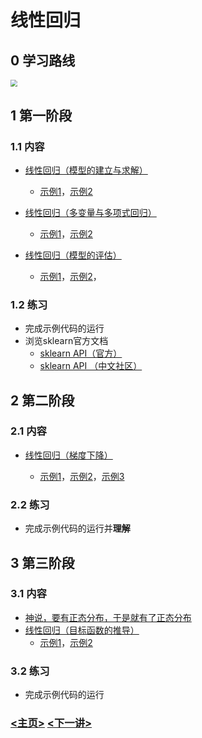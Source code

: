# 线性回归

## 0 学习路线

<img src="../Images/0050.png" style="zoom:70%;" />

## 1 第一阶段

### 1.1 内容

- [线性回归（模型的建立与求解）](https://mp.weixin.qq.com/s/pSr5EFNK2Lu9CvRZnFCGKQ)

  - [示例1](./101_visualization.py)，[示例2](./102_train.py)

- [线性回归（多变量与多项式回归）](https://mp.weixin.qq.com/s/QqjCzRIRkOydlwAsvWWLyQ)
  - [示例1](./201_train.py)，[示例2](./202_train_pol.py)
- [线性回归（模型的评估）](https://mp.weixin.qq.com/s/Y4QMqv9EfdDDpQOo85y1aA)
  - [示例1](./301_visualization.py)，[示例2](302_metrics.py)，

### 1.2 练习

- 完成示例代码的运行
- 浏览sklearn官方文档
  - [sklearn API（官方）](https://scikit-learn.org/stable/modules/classes.html)
  - [sklearn API （中文社区）](https://sklearn.apachecn.org/)

## 2 第二阶段

### 2.1 内容

- [线性回归（梯度下降）](https://mp.weixin.qq.com/s/6Z4vcs_CtQYZxrU_JmSzqQ)

  - [示例1](401_visualization.py)，[示例2](402_init_weight.py)，[示例3](./403_gradient_descent.py)

### 2.2 练习

- 完成示例代码的运行并**理解**

## 3 第三阶段

### 3.1 内容

- [神说，要有正态分布，于是就有了正态分布](https://mp.weixin.qq.com/s/1DiBXYGRCXZgmmEADsLI-w)
- [线性回归（目标函数的推导）](https://mp.weixin.qq.com/s/gzMEjhRNCHRekg7BY3VoXA)
  - [示例1](./405_normal_distribution.py)，[示例2](./406_boston_house_prediction.py)

### 3.2 练习

- 完成示例代码的运行

  

### **[<主页>](../README.md)**    [<下一讲>](../02_LogisticRegression/README.md)









